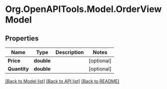 # Org.OpenAPITools.Model.OrderViewModel
## Properties

Name | Type | Description | Notes
------------ | ------------- | ------------- | -------------
**Price** | **double** |  | [optional] 
**Quantity** | **double** |  | [optional] 

[[Back to Model list]](../README.md#documentation-for-models) [[Back to API list]](../README.md#documentation-for-api-endpoints) [[Back to README]](../README.md)

